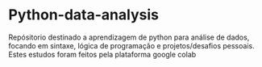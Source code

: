 # Python-data-analysis
Repósitorio destinado a aprendizagem de python para análise de dados, focando em sintaxe, lógica de programação e projetos/desafios pessoais.  Estes estudos foram feitos pela plataforma google colab

